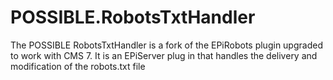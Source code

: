 POSSIBLE.RobotsTxtHandler
==================================

The POSSIBLE RobotsTxtHandler is a fork of the EPiRobots plugin upgraded to work with CMS 7. It is an EPiServer plug in that handles the delivery and modification of the robots.txt file